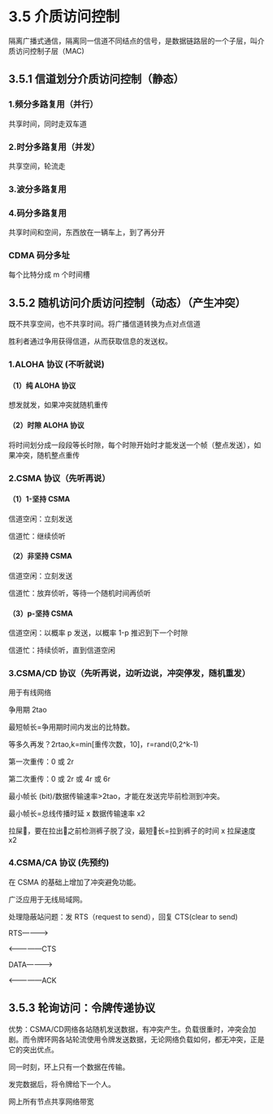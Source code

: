 # 3.5 介质访问控制

隔离广播式通信，隔离同一信道不同结点的信号，是数据链路层的一个子层，叫介质访问控制子层（MAC)

## 3.5.1 信道划分介质访问控制（静态）

### 1.频分多路复用（并行）

共享时间，同时走双车道

### 2.时分多路复用（并发）

共享空间，轮流走

### 3.波分多路复用

### 4.码分多路复用

共享时间和空间，东西放在一辆车上，到了再分开

### CDMA 码分多址

每个比特分成 m 个时间槽

## 3.5.2 随机访问介质访问控制（动态）（产生冲突）

既不共享空间，也不共享时间。将广播信道转换为点对点信道

胜利者通过争用获得信道，从而获取信息的发送权。

### 1.ALOHA 协议 (不听就说)

#### （1）纯 ALOHA 协议

想发就发，如果冲突就随机重传

#### （2）时隙 ALOHA 协议

将时间划分成一段段等长时隙，每个时隙开始时才能发送一个帧（整点发送），如果冲突，随机整点重传

### 2.CSMA 协议（先听再说）

#### （1）1-坚持 CSMA

信道空闲：立刻发送

信道忙：继续侦听

#### （2）非坚持 CSMA

信道空闲：立刻发送

信道忙：放弃侦听，等待一个随机时间再侦听

#### （3）p-坚持 CSMA

信道空闲：以概率 p 发送，以概率 1-p 推迟到下一个时隙

信道忙：持续侦听，直到信道空闲

### 3.CSMA/CD 协议（先听再说，边听边说，冲突停发，随机重发）

用于有线网络

争用期 2tao

最短帧长=争用期时间内发出的比特数。

等多久再发？2rtao,k=min[重传次数，10]，r=rand(0,2^k-1)

第一次重传：0 或 2r

第二次重传：0 或 2r 或 4r 或 6r

最小帧长 (bit)/数据传输速率>2tao，才能在发送完毕前检测到冲突。

最小帧长=总线传播时延 x 数据传输速率 x2

拉屎💩，要在拉出💩之前检测裤子脱了没，最短💩长=拉到裤子的时间 x 拉屎速度 x2

### 4.CSMA/CA 协议 (先预约)

在 CSMA 的基础上增加了冲突避免功能。

广泛应用于无线局域网。

处理隐蔽站问题：发 RTS（request to send），回复 CTS(clear to send)

 RTS————>

<—————CTS

DATA————>

<—————ACK

## 3.5.3 轮询访问：令牌传递协议

优势：CSMA/CD网络各站随机发送数据，有冲突产生。负载很重时，冲突会加剧。而令牌环网各站轮流使用令牌发送数据，无论网络负载如何，都无冲突，正是它的突出优点。

同一时刻，环上只有一个数据在传输。

发完数据后，将令牌给下一个人。

网上所有节点共享网络带宽


